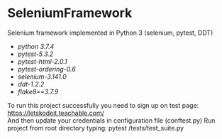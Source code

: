 # SeleniumFramework
Selenium framework implemented in Python 3 (selenium, pytest, DDT)

* _python 3.7.4_
* _pytest-5.3.2_ 
* _pytest-html-2.0.1_
* _pytest-ordering-0.6_
* _selenium-3.141.0_
* _ddt-1.2.2_
* _flake8==3.7.9_

To run this project successfully you need to sign up on test page:       
https://letskodeit.teachable.com/          
And then update your credentials in configuration file (conftest.py)
Run project from root directory typing: pytest /tests/test_suite.py